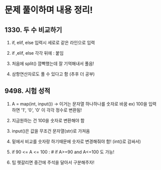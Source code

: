 # 문제 풀이하며 내용 정리!


## 1330. 두 수 비교하기
1. if, elif, else 입력시 세로로 같은 라인으로 입력 

2. if ,elif, else 각각 뒤에 : 붙임

3. 처음에 split() 깜빡했는데 잘 기억해내서 풀음!

4. 삼항연산자로도 풀 수 있다고 함 (추후 더 공부)


## 9498. 시험 성적
1. A = map(int, input()) -> 이거는 문자열 하나하나를 숫자로 바꿈
ex) 100을 입력하면 '1', '0', '0' 이 각각 정수로 변환됨!

2. 지금원하는 건 100을 숫자로 변환해야 함
3. input()은 값을 무조건 문자열(str)로 가져옴
4. 밑에서 비교를 숫자랑 하기때문에 숫자로 변경해줘야 함! (int()로 감싸서)
5. if 90 <= A <= 100 : #  if A>=90 and A<=100 도 가능!
6.  팁 헷갈리면 중간에 주석을 달아서 구분해주자!

